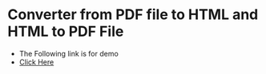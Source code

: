 <h1>Converter from PDF file to HTML and HTML to PDF File</h1>
</hr>
<ul>
  <li>The Following link is for demo</li> 
  <li><a href="http://sevenbitspdf2html.pythonanywhere.com/">Click Here</a></li>
</ul>
